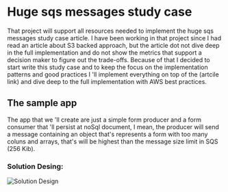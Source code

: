 # Huge sqs messages study case 

That project will support all resources needed to implement the huge sqs messages study case article. I have been working in that project since I had read an article about S3 backed approach, but the article dot not dive deep in the full implementation and do not show the metrics that support a decision maker to figure out the trade-offs. Because of that I decided to start write this study case and to keep the focus on the implementation patterns and good practices I 'll implement everything on top of the (artcile link) and dive deep to the full implementation with AWS best practices.

## The sample app

The app that we 'll create are just a simple form producer and a form consumer that 'll persist at noSql document, I mean, the producer will send a message containing an object that's represents a form with too many coluns and arrays, that's will be highest than the message size limit in SQS (256 Kib).

### Solution Desing:

![Solution Design](<img width="740" alt="Screen_Shot_2021-05-16_at_15 58 29" src="https://user-images.githubusercontent.com/8471549/118579898-49a40d00-b765-11eb-9dd1-79fde5b0b5cb.png">
)
